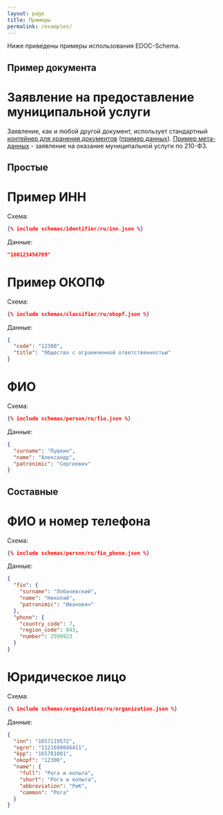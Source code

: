 ```yaml
---
layout: page
title: Примеры
permalink: /examples/
---
```

Ниже приведены примеры использования EDOC-Schema.

## Пример документа
# Заявление на предоставление муниципальной услуги
Заявление, как и любой другой документ, использует стандартный [контейнер для хранения документов](/schemas/document/ru/document.json) ([пример данных](/examples/document/ru/signboard_lease_living.json)).
[Пример мета-данных](/uslugi/) - заявление на оказание муниципальной услуги по 210-ФЗ.

## Простые
# Пример ИНН
Схема:
```json
{% include schemas/identifier/ru/inn.json %}
```

Данные:
```json
"160123456789"
```

# Пример ОКОПФ
Схема:
```json
{% include schemas/classifier/ru/okopf.json %}
```

Данные:
```json
{
  "code": "12300",
  "title": "Общество с ограниченной ответственностью"
}
```

# ФИО
Схема:
```json
{% include schemas/person/ru/fio.json %}
```

Данные:
```json
{
  "surname": "Пушкин",
  "name": "Александр",
  "patronimic": "Сергеевич"
}
```

## Составные
# ФИО и номер телефона
Схема:
```json
{% include schemas/person/ru/fio_phone.json %}
```

Данные:
```json
{
  "fio": {
    "surname": "Лобачевский",
    "name": "Николай",
    "patronimic": "Иванович"
  },
  "phone": {
    "country_code": 7,
    "region_code": 843,
    "number": 2599923
  }
}
```

# Юридическое лицо
Схема:
```json
{% include schemas/organization/ru/organization.json %}
```

Данные:
```json
{
  "inn": "1657119572",
  "ogrn": "1121690046411",
  "kpp": "165701001",
  "okopf": "12300",
  "name": {
    "full": "Рога и копыта",
    "short": "Рога и копыта",
    "abbreviation": "РиК",
    "common": "Рога"
  }
}
```

